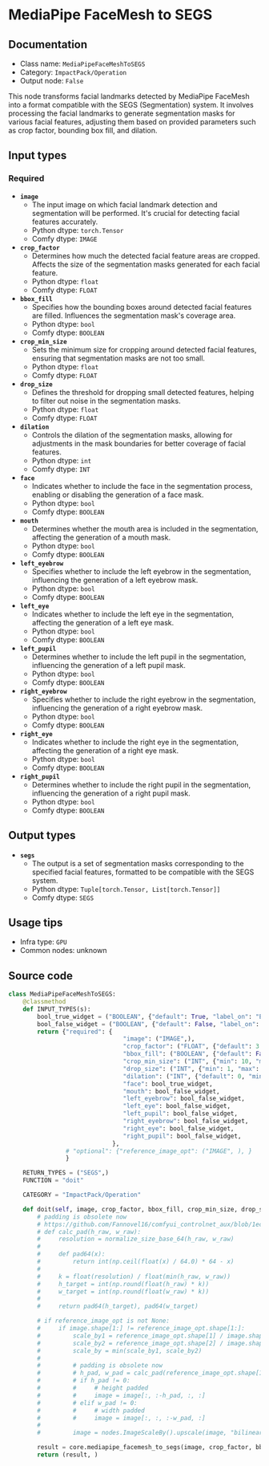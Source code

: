 # MediaPipe FaceMesh to SEGS
## Documentation
- Class name: `MediaPipeFaceMeshToSEGS`
- Category: `ImpactPack/Operation`
- Output node: `False`

This node transforms facial landmarks detected by MediaPipe FaceMesh into a format compatible with the SEGS (Segmentation) system. It involves processing the facial landmarks to generate segmentation masks for various facial features, adjusting them based on provided parameters such as crop factor, bounding box fill, and dilation.
## Input types
### Required
- **`image`**
    - The input image on which facial landmark detection and segmentation will be performed. It's crucial for detecting facial features accurately.
    - Python dtype: `torch.Tensor`
    - Comfy dtype: `IMAGE`
- **`crop_factor`**
    - Determines how much the detected facial feature areas are cropped. Affects the size of the segmentation masks generated for each facial feature.
    - Python dtype: `float`
    - Comfy dtype: `FLOAT`
- **`bbox_fill`**
    - Specifies how the bounding boxes around detected facial features are filled. Influences the segmentation mask's coverage area.
    - Python dtype: `bool`
    - Comfy dtype: `BOOLEAN`
- **`crop_min_size`**
    - Sets the minimum size for cropping around detected facial features, ensuring that segmentation masks are not too small.
    - Python dtype: `float`
    - Comfy dtype: `FLOAT`
- **`drop_size`**
    - Defines the threshold for dropping small detected features, helping to filter out noise in the segmentation masks.
    - Python dtype: `float`
    - Comfy dtype: `FLOAT`
- **`dilation`**
    - Controls the dilation of the segmentation masks, allowing for adjustments in the mask boundaries for better coverage of facial features.
    - Python dtype: `int`
    - Comfy dtype: `INT`
- **`face`**
    - Indicates whether to include the face in the segmentation process, enabling or disabling the generation of a face mask.
    - Python dtype: `bool`
    - Comfy dtype: `BOOLEAN`
- **`mouth`**
    - Determines whether the mouth area is included in the segmentation, affecting the generation of a mouth mask.
    - Python dtype: `bool`
    - Comfy dtype: `BOOLEAN`
- **`left_eyebrow`**
    - Specifies whether to include the left eyebrow in the segmentation, influencing the generation of a left eyebrow mask.
    - Python dtype: `bool`
    - Comfy dtype: `BOOLEAN`
- **`left_eye`**
    - Indicates whether to include the left eye in the segmentation, affecting the generation of a left eye mask.
    - Python dtype: `bool`
    - Comfy dtype: `BOOLEAN`
- **`left_pupil`**
    - Determines whether to include the left pupil in the segmentation, influencing the generation of a left pupil mask.
    - Python dtype: `bool`
    - Comfy dtype: `BOOLEAN`
- **`right_eyebrow`**
    - Specifies whether to include the right eyebrow in the segmentation, influencing the generation of a right eyebrow mask.
    - Python dtype: `bool`
    - Comfy dtype: `BOOLEAN`
- **`right_eye`**
    - Indicates whether to include the right eye in the segmentation, affecting the generation of a right eye mask.
    - Python dtype: `bool`
    - Comfy dtype: `BOOLEAN`
- **`right_pupil`**
    - Determines whether to include the right pupil in the segmentation, influencing the generation of a right pupil mask.
    - Python dtype: `bool`
    - Comfy dtype: `BOOLEAN`
## Output types
- **`segs`**
    - The output is a set of segmentation masks corresponding to the specified facial features, formatted to be compatible with the SEGS system.
    - Python dtype: `Tuple[torch.Tensor, List[torch.Tensor]]`
    - Comfy dtype: `SEGS`
## Usage tips
- Infra type: `GPU`
- Common nodes: unknown


## Source code
```python
class MediaPipeFaceMeshToSEGS:
    @classmethod
    def INPUT_TYPES(s):
        bool_true_widget = ("BOOLEAN", {"default": True, "label_on": "Enabled", "label_off": "Disabled"})
        bool_false_widget = ("BOOLEAN", {"default": False, "label_on": "Enabled", "label_off": "Disabled"})
        return {"required": {
                                "image": ("IMAGE",),
                                "crop_factor": ("FLOAT", {"default": 3.0, "min": 1.0, "max": 100, "step": 0.1}),
                                "bbox_fill": ("BOOLEAN", {"default": False, "label_on": "enabled", "label_off": "disabled"}),
                                "crop_min_size": ("INT", {"min": 10, "max": MAX_RESOLUTION, "step": 1, "default": 50}),
                                "drop_size": ("INT", {"min": 1, "max": MAX_RESOLUTION, "step": 1, "default": 1}),
                                "dilation": ("INT", {"default": 0, "min": -512, "max": 512, "step": 1}),
                                "face": bool_true_widget,
                                "mouth": bool_false_widget,
                                "left_eyebrow": bool_false_widget,
                                "left_eye": bool_false_widget,
                                "left_pupil": bool_false_widget,
                                "right_eyebrow": bool_false_widget,
                                "right_eye": bool_false_widget,
                                "right_pupil": bool_false_widget,
                             },
                # "optional": {"reference_image_opt": ("IMAGE", ), }
                }

    RETURN_TYPES = ("SEGS",)
    FUNCTION = "doit"

    CATEGORY = "ImpactPack/Operation"

    def doit(self, image, crop_factor, bbox_fill, crop_min_size, drop_size, dilation, face, mouth, left_eyebrow, left_eye, left_pupil, right_eyebrow, right_eye, right_pupil):
        # padding is obsolete now
        # https://github.com/Fannovel16/comfyui_controlnet_aux/blob/1ec41fceff1ee99596445a0c73392fd91df407dc/utils.py#L33
        # def calc_pad(h_raw, w_raw):
        #     resolution = normalize_size_base_64(h_raw, w_raw)
        #
        #     def pad64(x):
        #         return int(np.ceil(float(x) / 64.0) * 64 - x)
        #
        #     k = float(resolution) / float(min(h_raw, w_raw))
        #     h_target = int(np.round(float(h_raw) * k))
        #     w_target = int(np.round(float(w_raw) * k))
        #
        #     return pad64(h_target), pad64(w_target)

        # if reference_image_opt is not None:
        #     if image.shape[1:] != reference_image_opt.shape[1:]:
        #         scale_by1 = reference_image_opt.shape[1] / image.shape[1]
        #         scale_by2 = reference_image_opt.shape[2] / image.shape[2]
        #         scale_by = min(scale_by1, scale_by2)
        #
        #         # padding is obsolete now
        #         # h_pad, w_pad = calc_pad(reference_image_opt.shape[1], reference_image_opt.shape[2])
        #         # if h_pad != 0:
        #         #     # height padded
        #         #     image = image[:, :-h_pad, :, :]
        #         # elif w_pad != 0:
        #         #     # width padded
        #         #     image = image[:, :, :-w_pad, :]
        #
        #         image = nodes.ImageScaleBy().upscale(image, "bilinear", scale_by)[0]

        result = core.mediapipe_facemesh_to_segs(image, crop_factor, bbox_fill, crop_min_size, drop_size, dilation, face, mouth, left_eyebrow, left_eye, left_pupil, right_eyebrow, right_eye, right_pupil)
        return (result, )

```
